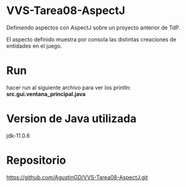 # VVS-Tarea08-AspectJ
Definiendo aspectos con AspectJ sobre un proyecto anterior de TdP.

El aspecto definido muestra por consola las distintas creaciones de entidades en el juego.

# Run
hacer run al siguiente archivo para ver los println: **src.gui.ventana_principal.java**

# Version de Java utilizada
jdk-11.0.6

# Repositorio
https://github.com/AgustinGD/VVS-Tarea08-AspectJ.git
